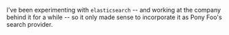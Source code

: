 I've been experimenting with `elasticsearch` -- and working at the company behind it for a while -- so it only made sense to incorporate it as Pony Foo's search provider.
